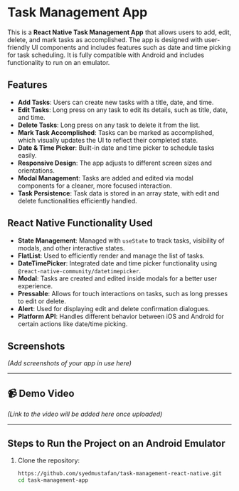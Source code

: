 # Task Management App

This is a **React Native Task Management App** that allows users to add, edit, delete, and mark tasks as accomplished. The app is designed with user-friendly UI components and includes features such as date and time picking for task scheduling. It is fully compatible with Android and includes functionality to run on an emulator.

## Features

- **Add Tasks**: Users can create new tasks with a title, date, and time.
- **Edit Tasks**: Long press on any task to edit its details, such as title, date, and time.
- **Delete Tasks**: Long press on any task to delete it from the list.
- **Mark Task Accomplished**: Tasks can be marked as accomplished, which visually updates the UI to reflect their completed state.
- **Date & Time Picker**: Built-in date and time picker to schedule tasks easily.
- **Responsive Design**: The app adjusts to different screen sizes and orientations.
- **Modal Management**: Tasks are added and edited via modal components for a cleaner, more focused interaction.
- **Task Persistence**: Task data is stored in an array state, with edit and delete functionalities efficiently handled.

## React Native Functionality Used

- **State Management**: Managed with `useState` to track tasks, visibility of modals, and other interactive states.
- **FlatList**: Used to efficiently render and manage the list of tasks.
- **DateTimePicker**: Integrated date and time picker functionality using `@react-native-community/datetimepicker`.
- **Modal**: Tasks are created and edited inside modals for a better user experience.
- **Pressable**: Allows for touch interactions on tasks, such as long presses to edit or delete.
- **Alert**: Used for displaying edit and delete confirmation dialogues.
- **Platform API**: Handles different behavior between iOS and Android for certain actions like date/time picking.

## Screenshots

*(Add screenshots of your app in use here)*

---

## 📹 Demo Video

*(Link to the video will be added here once uploaded)*

---

## Steps to Run the Project on an Android Emulator

1. Clone the repository:
   ```bash
   https://github.com/syedmustafan/task-management-react-native.git
   cd task-management-app
